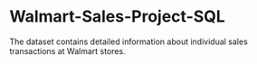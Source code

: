 # Walmart-Sales-Project-SQL
The dataset contains detailed information about individual sales transactions at Walmart stores.
